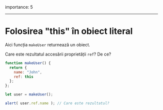 importance: 5

---

# Folosirea "this" în obiect literal

Aici funcția `makeUser` returnează un obiect.

Care este rezultatul accesării proprietății `ref`? De ce?

```js
function makeUser() {
  return {
    name: "John",
    ref: this
  };
};

let user = makeUser();

alert( user.ref.name ); // Care este rezultatul?
```
